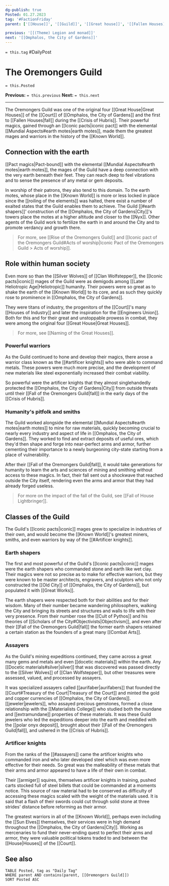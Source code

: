 ```yaml
---
dg-publish: true
Posted: 01.27.2023
tag: '#FactionFriday'
parent: ['[[House]]', '[[Guild]]', '[[Great house]]', '[[Fallen Houses]]', '[[Iconic House]]']

previous: '[[(Theme) Legion and monad]]'
next: '[[Omphalos, the City of Gardens]]'
---
```

`= this.tag` #DailyPost
# The Oremongers Guild
`= this.Posted`

**Previous:** `= this.previous`
**Next:** `= this.next`

---

The Oremongers Guild was one of the original four [[Great House|Great Houses]] of the [[Court]] of [[Omphalos, the City of Gardens]] and the first to [[Fallen Houses|fall]] during the [[Crisis of Hubris]]. Their powerful magics, gained through an [[Iconic pacts|iconic pact]] with the elemental [[Mundial Aspects#earth motes|earth motes]], made them the greatest mages and warriors in the history of the [[Known World]].

## Connection with the earth

[[Pact magics|Pact-bound]] with the elemental [[Mundial Aspects#earth motes|earth motes]], the mages of the Guild have a deep connection with the very earth beneath their feet. They can reach deep to feel vibrations and to sense the presence of any metal or gem deposits.

In worship of their patrons, they also tend to this domain. To the earth motes, whose place in the [[Known World]] is more or less locked in place since the [[roiling of the elements]] was halted, there exist a number of exalted states that the Guild enables them to achieve. The Guild [[#earth shapers]]' construction of the [[Omphalos, the City of Gardens|City]]'s towers place the motes at a higher altitude and closer to the [[Nyx]]. Other agents of the Guild work to fertilize the earth in and around the City and to promote verdancy and growth there.

> For more, see [[Rise of the Oremongers Guild]] and [[Iconic pact of the Oremongers Guild#Acts of worship|Iconic Pact of the Oremongers Guild > Acts of worship]].

## Role within human society

Even more so than the [[Silver Wolves]] of [[Clan Wolfstepper]], the [[Iconic pacts|iconic]] mages of the Guild were as demigods among [[Later Heliotropic Age|Heliotropic]] humanity. Their powers were so great as to shake the earth of the [[Known World]] to its core, and as such they quickly rose to prominence in [[Omphalos, the City of Gardens]].

They were titans of industry, the progenitors of the [[Court]]'s many [[Houses of Industry]] and later the inspiration for the [[Engineers Union]]. Both for this and for their great and unstoppable prowess in combat, they were among the original four [[Great House|Great Houses]].

> For more, see [[Naming of the Great Houses]].

### Powerful warriors

As the Guild continued to hone and develop their magics, there arose a warrior class known as the [[#artificer knights]] who were able to command metals. These powers were much more precise, and the development of new materials like steel exponentially increased their combat viability.

So powerful were the artificer knights that they almost singlehandedly protected the [[Omphalos, the City of Gardens|City]] from outside threats until their [[Fall of the Oremongers Guild|fall]] in the early days of the [[Crisis of Hubris]].

### Humanity's pitfolk and smiths

The Guild worked alongside the elemental [[Mundial Aspects#earth motes|earth motes]] to mine for raw materials, quickly becoming crucial to nearly every industry and aspect of life in [[Omphalos, the City of Gardens]]. They worked to find and extract deposits of useful ores, which they'd then shape and forge into near-perfect arms and armor, further cementing their importance to a newly burgeoning city-state starting from a place of vulnerability.

After their [[Fall of the Oremongers Guild|fall]], it would take generations for humanity to learn the arts and sciences of mining and smithing without access to these magics. In fact, their fall sent out a shockwave that reached outside the City itself, rendering even the arms and armor that they had already forged useless.

> For more on the impact of the fall of the Guild, see [[Fall of House Lightbringer]].

## Classes of the Guild

The Guild's [[Iconic pacts|iconic]] mages grew to specialize in industries of their own, and would become the [[Known World]]'s greatest miners, smiths, and even warriors by way of the [[#Artificer knights]].

### Earth shapers

The first and most powerful of the Guild's [[Iconic pacts|iconic]] mages were the earth shapers who commanded stone and earth like wet clay. Their magics were not so precise as to make for effective warriors, but they were known to be master architects, engravers, and sculptors who not only constructed the [[Old City]] of [[Omphalos, the City of Gardens]], but populated it with [[Great Works]].

The earth shapers were respected both for their abilities and for their wisdom. Many of their number became wandering philosophers, walking the City and bringing its streets and structures and walls to life with their very presence. From their number rose the [[Cult of Pythos]] and his theories of [[Scholars of the City#Objectivists|Objectivism]], and even after their [[Fall of the Oremongers Guild|fall]] the former earth shapers retained a certain station as the founders of a great many [[Combat Arts]].

### Assayers

As the Guild's mining expeditions continued, they came across a great many gems and metals and even [[docetic materials]] within the earth. Any [[Docetic materials#silver|silver]] that was discovered was passed directly to the [[Silver Wolves]] of [[Clan Wolfstepper]], but other treasures were assessed, valued, and processed by assayers.

It was specialized assayers called [[aurifaber|aurifabers]] that founded the [[Court#Treasury of the Court|Treasury of the Court]] and minted the gold and copper currencies of [[Omphalos, the City of Gardens]]. [[jeweler|jewelers]], who assayed precious gemstones, formed a close relationship with the [[Materialists College]] who studied both the mundane and [[extramundane]] properties of these materials. It was these Guild jewelers who led the expeditions deeper into the earth and meddled with the [[polar onyx deposit]], brought about their [[Fall of the Oremongers Guild|fall]], and ushered in the [[Crisis of Hubris]].

### Artificer knights

From the ranks of the [[#assayers]] came the artificer knights who commanded iron and who later developed steel which was even more effective for their needs. So great was the malleability of these metals that their arms and armor appeared to have a life of their own in combat.

Their [[armiger]] squires, themselves artificer knights in training, pushed carts stocked full of steel billets that could be commanded at a moments notice. This source of raw material had to be conserved as difficulty of accessing these magics scaled with the weight of the materials used. It is said that a flash of their swords could cut through solid stone at three strides' distance before reforming as their armor.

The greatest warriors in all of the [[Known World]], perhaps even including the [[Sun Elves]] themselves, their services were in high demand throughout the [[Omphalos, the City of Gardens|City]]. Working as mercenaries to fund their never-ending quest to perfect their arms and armor, they were valuable political tokens traded to and between the [[House|Houses]] of the [[Court]].

## See also
```dataview
TABLE Posted, tag as "Daily Tag"
WHERE parent AND contains(parent, [[Oremongers Guild]])
SORT Posted ASC
```